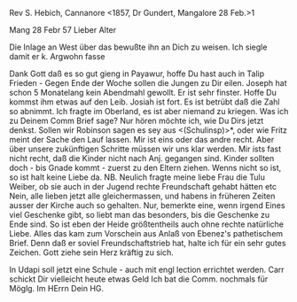 Rev S. Hebich, Cannanore
<1857, Dr Gundert, Mangalore 28 Feb.>1

 Mang 28 Febr 57
Lieber Alter

Die Inlage an West über das bewußte ihn an Dich zu weisen. Ich siegle damit er k. Argwohn fasse

Dank Gott daß es so gut gieng in Payawur, hoffe Du hast auch in Talip Frieden - Gegen Ende der Woche sollen die Jungen zu Dir eilen. Joseph hat schon 5 Monatelang kein Abendmahl gewollt. Er ist sehr finster. Hoffe Du kommst ihm etwas auf den Leib. Josiah ist fort. Es ist betrübt daß die Zahl so abnimmt. Ich fragte im Oberland, es ist aber niemand zu kriegen. 
Was ich zu Deinem Comm Brief sage? Nur hören möchte ich, wie Du Dirs jetzt denkst. Sollen wir Robinson sagen es sey aus <(Schulinsp)>*, oder wie Fritz meint der Sache den Lauf lassen. Mir ist eins oder das andre recht. Aber über unsere zukünftigen Schritte müssen wir uns klar werden. 
Mir ists fast nicht recht, daß die Kinder nicht nach Anj. gegangen sind. Kinder sollten doch - bis Gnade kommt - zuerst zu den Eltern ziehen. Wenns nicht so ist, so ist halt keine Liebe da. NB. Neulich fragte meine liebe Frau die Tulu Weiber, ob sie auch in der Jugend rechte Freundschaft gehabt hätten etc Nein, alle lieben jetzt alle gleichermassen, und habens in früheren Zeiten ausser der Kirche auch so gehalten. Nur, bemerkte eine, wenn irgend Eines viel Geschenke gibt, so liebt man das besonders, bis die Geschenke zu Ende sind. So ist eben der Heide größtentheils auch ohne rechte natürliche Liebe. Alles das kam zum Vorschein aus Anlaß von Ebenez's pathetischem Brief. Denn daß er soviel Freundschaftstrieb hat, halte ich für ein sehr gutes Zeichen. Gott ziehe sein Herz kräftig zu sich.

In Udapi soll jetzt eine Schule - auch mit engl lection errichtet werden. 
Carr schickt Dir vielleicht heute etwas Geld Ich bat die Comm. nochmals für Möglg.
 Im HErrn
 Dein HG.

